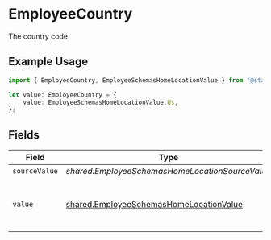 # EmployeeCountry

The country code

## Example Usage

```typescript
import { EmployeeCountry, EmployeeSchemasHomeLocationValue } from "@stackone/stackone-client-ts/sdk/models/shared";

let value: EmployeeCountry = {
    value: EmployeeSchemasHomeLocationValue.Us,
};
```

## Fields

| Field                                                                                                     | Type                                                                                                      | Required                                                                                                  | Description                                                                                               | Example                                                                                                   |
| --------------------------------------------------------------------------------------------------------- | --------------------------------------------------------------------------------------------------------- | --------------------------------------------------------------------------------------------------------- | --------------------------------------------------------------------------------------------------------- | --------------------------------------------------------------------------------------------------------- |
| `sourceValue`                                                                                             | *shared.EmployeeSchemasHomeLocationSourceValue*                                                           | :heavy_minus_sign:                                                                                        | N/A                                                                                                       |                                                                                                           |
| `value`                                                                                                   | [shared.EmployeeSchemasHomeLocationValue](../../../sdk/models/shared/employeeschemashomelocationvalue.md) | :heavy_minus_sign:                                                                                        | The ISO3166-1 Alpha2 Code of the Country                                                                  | US                                                                                                        |